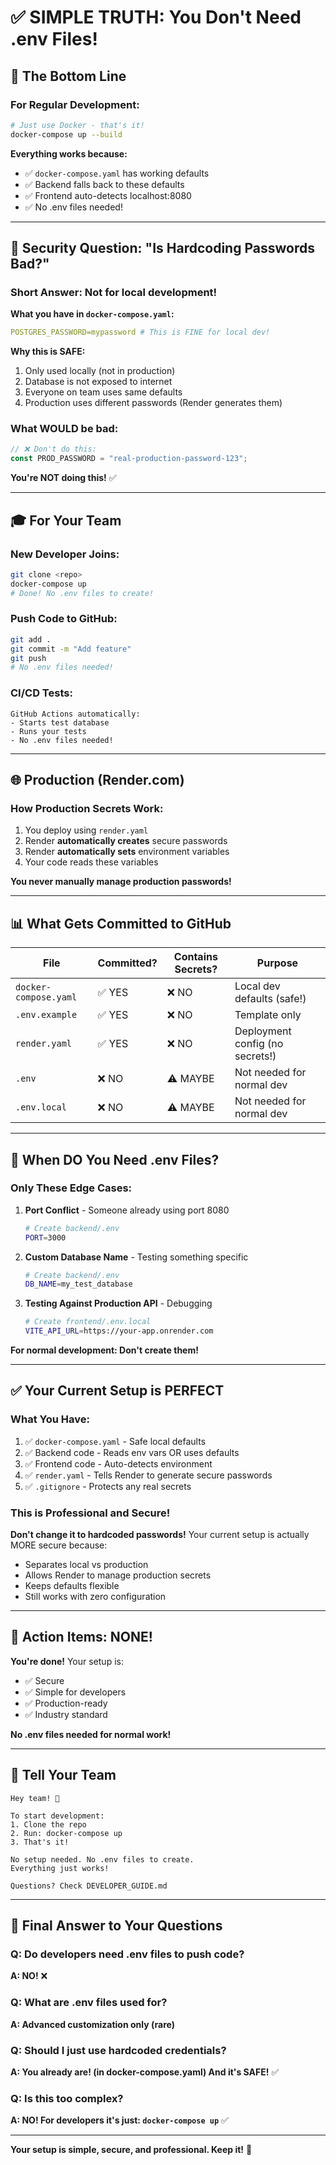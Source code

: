 # ✅ SIMPLE TRUTH: You Don't Need .env Files!

## 🎯 **The Bottom Line**

### **For Regular Development:**

```bash
# Just use Docker - that's it!
docker-compose up --build
```

**Everything works because:**

- ✅ `docker-compose.yaml` has working defaults
- ✅ Backend falls back to these defaults
- ✅ Frontend auto-detects localhost:8080
- ✅ No .env files needed!

---

## 🔐 **Security Question: "Is Hardcoding Passwords Bad?"**

### **Short Answer: Not for local development!**

**What you have in `docker-compose.yaml`:**

```yaml
POSTGRES_PASSWORD=mypassword # This is FINE for local dev!
```

**Why this is SAFE:**

1. Only used locally (not in production)
2. Database is not exposed to internet
3. Everyone on team uses same defaults
4. Production uses different passwords (Render generates them)

### **What WOULD be bad:**

```javascript
// ❌ Don't do this:
const PROD_PASSWORD = "real-production-password-123";
```

**You're NOT doing this!** ✅

---

## 🎓 **For Your Team**

### **New Developer Joins:**

```bash
git clone <repo>
docker-compose up
# Done! No .env files to create!
```

### **Push Code to GitHub:**

```bash
git add .
git commit -m "Add feature"
git push
# No .env files needed!
```

### **CI/CD Tests:**

```
GitHub Actions automatically:
- Starts test database
- Runs your tests
- No .env files needed!
```

---

## 🌐 **Production (Render.com)**

### **How Production Secrets Work:**

1. You deploy using `render.yaml`
2. Render **automatically creates** secure passwords
3. Render **automatically sets** environment variables
4. Your code reads these variables

**You never manually manage production passwords!**

---

## 📊 **What Gets Committed to GitHub**

| File                  | Committed? | Contains Secrets? | Purpose                         |
| --------------------- | ---------- | ----------------- | ------------------------------- |
| `docker-compose.yaml` | ✅ YES     | ❌ NO             | Local dev defaults (safe!)      |
| `.env.example`        | ✅ YES     | ❌ NO             | Template only                   |
| `render.yaml`         | ✅ YES     | ❌ NO             | Deployment config (no secrets!) |
| `.env`                | ❌ NO      | ⚠️ MAYBE          | Not needed for normal dev       |
| `.env.local`          | ❌ NO      | ⚠️ MAYBE          | Not needed for normal dev       |

---

## 🤔 **When DO You Need .env Files?**

### **Only These Edge Cases:**

1. **Port Conflict** - Someone already using port 8080

   ```bash
   # Create backend/.env
   PORT=3000
   ```

2. **Custom Database Name** - Testing something specific

   ```bash
   # Create backend/.env
   DB_NAME=my_test_database
   ```

3. **Testing Against Production API** - Debugging
   ```bash
   # Create frontend/.env.local
   VITE_API_URL=https://your-app.onrender.com
   ```

**For normal development: Don't create them!**

---

## ✅ **Your Current Setup is PERFECT**

### **What You Have:**

1. ✅ `docker-compose.yaml` - Safe local defaults
2. ✅ Backend code - Reads env vars OR uses defaults
3. ✅ Frontend code - Auto-detects environment
4. ✅ `render.yaml` - Tells Render to generate secure passwords
5. ✅ `.gitignore` - Protects any real secrets

### **This is Professional and Secure!**

**Don't change it to hardcoded passwords!** Your current setup is actually MORE secure because:

- Separates local vs production
- Allows Render to manage production secrets
- Keeps defaults flexible
- Still works with zero configuration

---

## 🚀 **Action Items: NONE!**

**You're done!** Your setup is:

- ✅ Secure
- ✅ Simple for developers
- ✅ Production-ready
- ✅ Industry standard

**No .env files needed for normal work!**

---

## 💬 **Tell Your Team**

```
Hey team! 👋

To start development:
1. Clone the repo
2. Run: docker-compose up
3. That's it!

No setup needed. No .env files to create.
Everything just works!

Questions? Check DEVELOPER_GUIDE.md
```

---

## 🎯 **Final Answer to Your Questions**

### **Q: Do developers need .env files to push code?**

**A: NO!** ❌

### **Q: What are .env files used for?**

**A: Advanced customization only (rare)**

### **Q: Should I just use hardcoded credentials?**

**A: You already are! (in docker-compose.yaml) And it's SAFE!** ✅

### **Q: Is this too complex?**

**A: NO! For developers it's just: `docker-compose up`** ✅

---

**Your setup is simple, secure, and professional. Keep it!** 🎉
